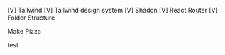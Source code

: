 [V] Tailwind
[V] Tailwind design system
[V] Shadcn
[V] React Router
[V] Folder Structure

Make Pizza

test